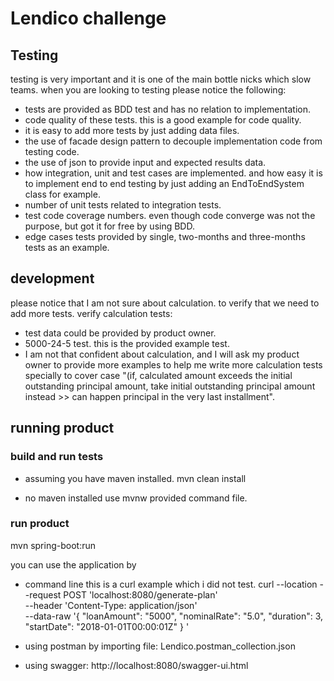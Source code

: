 # Lendico challenge

## Testing
testing is very important and it is one of the main bottle nicks which slow teams. 
when you are looking to testing please notice the following:
- tests are provided as BDD test and has no relation to implementation.
- code quality of these tests. this is a good example for code quality.
- it is easy to add more tests by just adding data files.
- the use of facade design pattern to decouple implementation code from testing code.
- the use of json to provide input and expected results data.
- how integration, unit and test cases are implemented. and how easy it is to implement end to end testing by just adding an EndToEndSystem class for example.
- number of unit tests related to integration tests.
- test code coverage numbers. even though code converge was not the purpose, but got it for free by using BDD.
- edge cases tests provided by single, two-months and three-months tests as an example.

## development
please notice that I am not sure about calculation. to verify that we need to add more tests.
verify calculation tests:
- test data could be provided by product owner.
- 5000-24-5 test. this is the provided example test. 
- I am not that confident about calculation, and I will ask my product owner to provide more examples to help me write more calculation tests specially to cover case "(if, calculated amount exceeds the initial outstanding principal amount, take initial outstanding principal amount instead >> can happen principal in the very last installment".

## running product
### build and run tests
- assuming you have maven installed.
mvn clean install

- no maven installed use mvnw provided command file.

### run product
mvn spring-boot:run

you can use the application by
- command line this is a curl example which i did not test.
curl --location --request POST 'localhost:8080/generate-plan' \
--header 'Content-Type: application/json' \
--data-raw '{
 "loanAmount": "5000",
 "nominalRate": "5.0",
 "duration": 3,
 "startDate": "2018-01-01T00:00:01Z"
}
'

- using postman by importing file: Lendico.postman_collection.json

- using swagger: http://localhost:8080/swagger-ui.html



